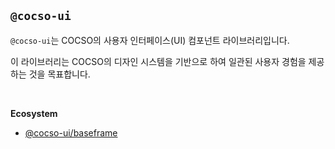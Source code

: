## `@cocso-ui`

`@cocso-ui`는 COCSO의 사용자 인터페이스(UI) 컴포넌트 라이브러리입니다.

이 라이브러리는 COCSO의 디자인 시스템을 기반으로 하여 일관된 사용자 경험을 제공하는 것을 목표합니다.

<br />

**Ecosystem**

- [@cocso-ui/baseframe](./ecosystem/baseframe)

